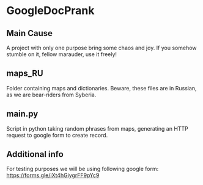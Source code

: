 # GoogleDocPrank
## Main Cause
A project with only one purpose bring some chaos and joy. If you somehow stumble on it, fellow marauder, use it freely!
## maps_RU
Folder containing maps and dictionaries. Beware, these files are in Russian, as we are bear-riders from Syberia.
## main.py
Script in python taking random phrases from maps, generating an HTTP request to google form to create record.
## Additional info
For testing purposes we will be using following google form: https://forms.gle/iXt4hGiygrFF9pYc9
